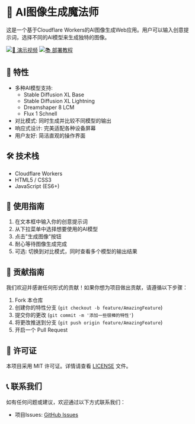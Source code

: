 # 🎨 AI图像生成魔法师

这是一个基于Cloudflare Workers的AI图像生成Web应用。用户可以输入创意提示词，选择不同的AI模型来生成独特的图像。

[![🎥 演示视频](https://img.shields.io/badge/🎥_演示视频-观看演示-red)](https://www.bilibili.com/video/BV13N26YREvC) [![📚 部署教程](https://img.shields.io/badge/📚_部署教程-查看指南-green)](https://www.bilibili.com/video/BV15f2zYfEhQ)

## 🚀 特性

- 多种AI模型支持:
  - Stable Diffusion XL Base
  - Stable Diffusion XL Lightning
  - Dreamshaper 8 LCM
  - Flux 1 Schnell
- 对比模式: 同时生成并比较不同模型的输出
- 响应式设计: 完美适配各种设备屏幕
- 用户友好: 简洁直观的操作界面

## 🛠️ 技术栈

- Cloudflare Workers
- HTML5 / CSS3
- JavaScript (ES6+)

## 📝 使用指南

1. 在文本框中输入你的创意提示词
2. 从下拉菜单中选择想要使用的AI模型
3. 点击"生成图像"按钮
4. 耐心等待图像生成完成
5. 可选: 切换到对比模式，同时查看多个模型的输出结果

## 🤝 贡献指南

我们欢迎并感谢任何形式的贡献！如果你想为项目做出贡献，请遵循以下步骤：

1. Fork 本仓库
2. 创建你的特性分支 (`git checkout -b feature/AmazingFeature`)
3. 提交你的更改 (`git commit -m '添加一些很棒的特性'`)
4. 将更改推送到分支 (`git push origin feature/AmazingFeature`)
5. 开启一个 Pull Request

## 📄 许可证

本项目采用 MIT 许可证。详情请查看 [LICENSE](LICENSE) 文件。

## 📞 联系我们

如有任何问题或建议，欢迎通过以下方式联系我们：

- 项目Issues: [GitHub Issues](https://github.com/PixelPenguin01/ai-image-wizard/issues)
